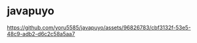 # javapuyo

https://github.com/yoru5585/javapuyo/assets/96826783/cbf3132f-53e5-48c9-adb2-d6c2c58a5aa7

